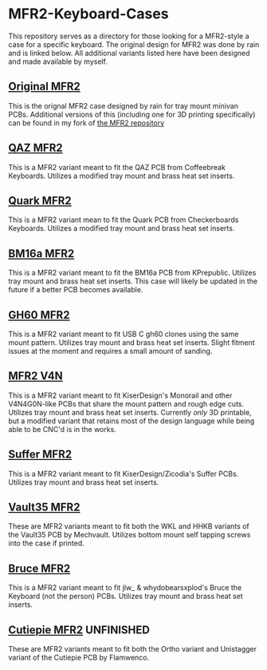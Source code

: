 # MFR2-Keyboard-Cases
This repository serves as a directory for those looking for a MFR2-style a case for a specific keyboard. The original design for MFR2 was done by rain and is linked below. All additional variants listed here have been designed and made available by myself.

## [Original MFR2](https://github.com/rainkeebs/mfr2)
This is the orignal MFR2 case designed by rain for tray mount minivan PCBs.
Additional versions of this (including one for 3D printing specifically) can be found in my fork of [the MFR2 repository](https://github.com/seirin-blu/mfr2)

## [QAZ MFR2](https://github.com/seirin-blu/QAZ-MFR)
This is a MFR2 variant meant to fit the QAZ PCB from Coffeebreak Keyboards. Utilizes a modified tray mount and brass heat set inserts.

## [Quark MFR2](https://github.com/seirin-blu/Quark-MFR2)
This is a MFR2 variant mean to fit the Quark PCB from Checkerboards Keyboards. Utilizes a modified tray mount and brass heat set inserts.

## [BM16a MFR2](https://github.com/seirin-blu/BM16a-MFR2)
This is a MFR2 variant meant to fit the BM16a PCB from KPrepublic. Utilizes tray mount and brass heat set inserts.
This case will likely be updated in the future if a better PCB becomes available.

## [GH60 MFR2](https://github.com/seirin-blu/GH60-MFR2)
This is a MFR2 variant meant to fit USB C gh60 clones using the same mount pattern. Utilizes tray mount and brass heat set inserts.
Slight fitment issues at the moment and requires a small amount of sanding.

## [MFR2 V4N](https://github.com/seirin-blu/MFR2V4N)
This is a MFR2 variant meant to fit KiserDesign's Monorail and other V4N4G0N-like PCBs that share the mount pattern and rough edge cuts. Utilizes tray mount and brass heat set inserts.
Currently *only* 3D printable, but a modified variant that retains most of the design language while being able to be CNC'd is in the works.

## [Suffer MFR2](https://github.com/seirin-blu/Suffer-MFR2)
This is a MFR2 variant meant to fit KiserDesign/Zicodia's Suffer PCBs. Utilizes tray mount and brass heat set inserts.

## [Vault35 MFR2](https://github.com/seirin-blu/Vault35-MFR2)
These are MFR2 variants meant to fit both the WKL and HHKB variants of the Vault35 PCB by Mechvault. Utilizes bottom mount self tapping screws into the case if printed.

## [Bruce MFR2](https://github.com/seirin-blu/Bruce-MFR2)
This is a MFR2 variant meant to fit jlw_ & whydobearsxplod's Bruce the Keyboard (not the person) PCBs. Utilizes tray mount and brass heat set inserts.

## [Cutiepie MFR2](https://github.com/seirin-blu/Cutiepie-MFR2) UNFINISHED
These are MFR2 variants meant to fit both the Ortho variant and Unistagger variant of the Cutiepie PCB by Flamwenco.
